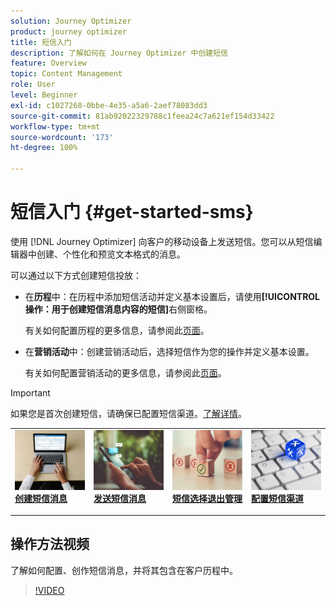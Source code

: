 ```yaml
---
solution: Journey Optimizer
product: journey optimizer
title: 短信入门
description: 了解如何在 Journey Optimizer 中创建短信
feature: Overview
topic: Content Management
role: User
level: Beginner
exl-id: c1027268-0bbe-4e35-a5a6-2aef78083dd3
source-git-commit: 81ab92022329788c1feea24c7a621ef154d33422
workflow-type: tm+mt
source-wordcount: '173'
ht-degree: 100%

---
```


# 短信入门 {#get-started-sms}

使用 [!DNL Journey Optimizer] 向客户的移动设备上发送短信。您可以从短信编辑器中创建、个性化和预览文本格式的消息。

可以通过以下方式创建短信投放：

* 在&#x200B;**历程**&#x200B;中：在历程中添加短信活动并定义基本设置后，请使用&#x200B;**[!UICONTROL 操作：用于创建短信消息内容的短信]**&#x200B;右侧窗格。

   有关如何配置历程的更多信息，请参阅此[页面](../building-journeys/journey-gs.md)。

* 在&#x200B;**营销活动**&#x200B;中：创建营销活动后，选择短信作为您的操作并定义基本设置。

   有关如何配置营销活动的更多信息，请参阅此[页面](../campaigns/create-campaign.md#configure)。


>[!IMPORTANT]
>
>如果您是首次创建短信，请确保已配置短信渠道。[了解详情](sms-configuration.md)。

<table style="table-layout:fixed"><tr style="border: 0;">
<td>
<a href="create-sms.md">
<img alt="潜在客户" src="../assets/do-not-localize/sms-create.jpeg">
</a>
<div><a href="create-sms.md"><strong>创建短信消息</strong>
</div>
<p>
</td>
<td>
<a href="send-sms.md">
<img alt="不频繁" src="../assets/do-not-localize/sms-sending.jpg">
</a>
<div>
<a href="send-sms.md"><strong>发送短信消息</strong></a>
</div>
<p></td>
<td>
<a href="sms-opt-out.md">
<img alt="验证" src="../assets/do-not-localize/sms-opt-out.jpg">
</a>
<div>
<a href="sms-opt-out.md"><strong>短信选择退出管理</strong></a>
</div>
<p>
</td>
<td>
<a href="sms-configuration.md">
<img alt="验证" src="../assets/do-not-localize/sms-config.jpg">
</a>
<div>
<a href="sms-configuration.md"><strong>配置短信渠道</strong></a>
</div>
<p>
</td>
</tr></table>

## 操作方法视频

了解如何配置、创作短信消息，并将其包含在客户历程中。

>[!VIDEO](https://video.tv.adobe.com/v/344460?quality=12)
